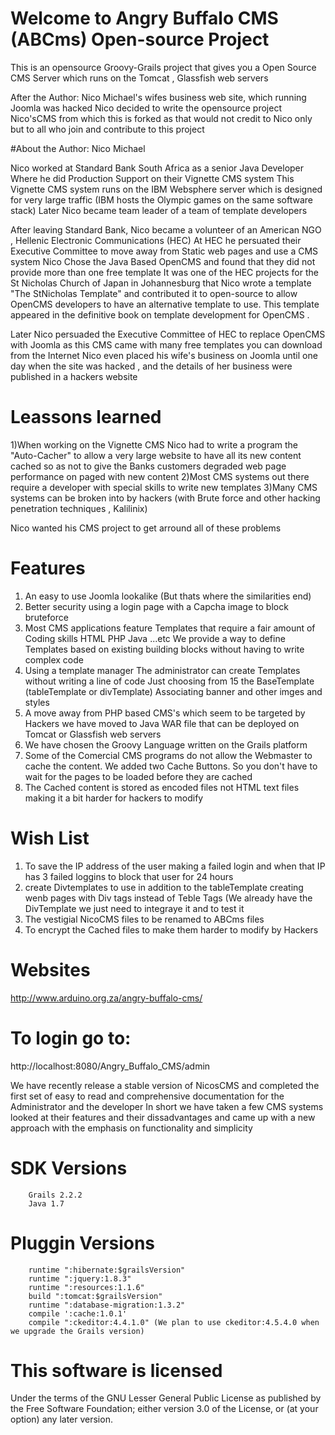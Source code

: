 
# Welcome to Angry Buffalo CMS (ABCms) Open-source Project

This is an opensource Groovy-Grails project that gives you a Open Source CMS Server which runs on the Tomcat , Glassfish web servers

After the Author: Nico Michael's wifes business web site, which running Joomla was hacked Nico decided to write the opensource project Nico'sCMS
from which this is forked as that would not credit to Nico only but to all who join and contribute to this project 

#About the Author: Nico Michael
 
Nico worked at Standard Bank South Africa as a senior Java Developer
Where he did Production Support on their Vignette CMS system
This Vignette CMS system runs on the IBM Websphere server which is designed for very large traffic (IBM hosts the Olympic games on the same software stack)
Later Nico became team leader of a team of template developers

After leaving Standard Bank, Nico became a volunteer of an American NGO , Hellenic Electronic Communications (HEC)
At HEC he persuated their Executive Committee to move away from Static web pages and use a CMS system
Nico Chose the Java Based OpenCMS and found that they did not provide more than one free template
It was one of the HEC projects for the St Nicholas Church of Japan in Johannesburg that Nico wrote a template
"The StNicholas Template" and contributed it to open-source to allow OpenCMS developers to have an alternative template to use. 
This template appeared in the definitive book on template development for OpenCMS .

Later Nico persuaded the Executive Committee of HEC to replace OpenCMS with Joomla as this CMS came with many free templates you can download from the Internet
Nico even placed his wife's business on Joomla until one day when the site was hacked , and the details of her business were published in a hackers website 

# Leassons learned
 
1)When working on the Vignette CMS Nico had to write a program the "Auto-Cacher" to allow a very large website to have all
  its new content cached so as not to give the Banks customers degraded web page performance on paged with new content 
2)Most CMS systems out there require a developer with special skills to write new templates
3)Many CMS systems can be broken into by hackers (with Brute force and other hacking penetration techniques ,  Kalilinix)

Nico wanted his CMS project to get arround all of these problems

# Features
 
1) An easy to use Joomla lookalike (But thats where the similarities end) 
2) Better security using a login page with a Capcha image to block bruteforce 
3) Most CMS applications feature Templates that require a fair amount of Coding skills HTML PHP Java ...etc
   We provide a way to define Templates based on existing building blocks without having to write complex code
4) Using a template manager The administrator can create Templates without writing a line of code
   Just choosing from 15 the BaseTemplate  (tableTemplate or divTemplate) Associating banner and other imges and styles
5) A move away from PHP based CMS's which seem to be targeted by Hackers we have moved to Java WAR file that can be
   deployed on Tomcat or Glassfish web servers
6) We have chosen the Groovy Language written on the Grails platform
7) Some of the Comercial CMS programs do not allow the Webmaster to cache the content. We added two Cache Buttons.
   So you don't have to wait for the pages to be loaded before they are cached
8) The Cached content is stored as encoded files not HTML text files making it a bit harder for hackers to modify

# Wish List
 
1) To save the IP address of the user making a failed login and when that IP has 3 failed loggins to block that user for 24 hours
2) create Divtemplates to use in addition to the tableTemplate creating wenb pages with Div tags instead of Teble Tags
   (We already have the DivTemplate we just need to integraye it and to test it
3) The vestigial NicoCMS files to be renamed to ABCms files
4) To encrypt the Cached files to make them harder to modify by Hackers 

# Websites
 
http://www.arduino.org.za/angry-buffalo-cms/


# To login go to:
 
http://localhost:8080/Angry_Buffalo_CMS/admin

We have recently release a stable version of NicosCMS and completed the first set of easy to read and comprehensive documentation for the 
Administrator and the developer
In short we have taken a few CMS systems looked at their features and their dissadvantages and came up with a new approach with the emphasis 
on functionality and simplicity 

# SDK Versions
 
        Grails 2.2.2
        Java 1.7

# Pluggin Versions
 
        runtime ":hibernate:$grailsVersion"
        runtime ":jquery:1.8.3"
        runtime ":resources:1.1.6"
        build ":tomcat:$grailsVersion"
        runtime ":database-migration:1.3.2"
        compile ':cache:1.0.1'
        compile ":ckeditor:4.4.1.0" (We plan to use ckeditor:4.5.4.0 when we upgrade the Grails version)


# This software is licensed  
 
Under the terms of the GNU Lesser General Public License as published by the Free Software Foundation; 
either version 3.0 of the License, or (at your option) any later version.

